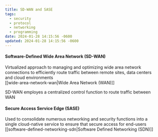 ```yaml
---
title: SD-WAN and SASE
tags:
  - security
  - protocol
  - networking
  - programming
date: 2024-01-28 14:15:56 -0600
updated: 2024-01-28 14:15:56 -0600
---
```


#### Software-Defined Wide Area  Network (SD-WAN)
Virtualized approach to managing and optimizing wide area network connections to efficiently route traffic between remote sites, data centers and cloud environments  
[[wide-area-network-wan|Wide Area Network (WAN)]]

SD-WAN employes a centralized control function to route traffic between WAN

#### Secure Access Service Edge (SASE)
Used to consolidate numerous networking and security functions into a single cloud-native service to ensure that secure access for end-users  
[[software-defined-networking-sdn|Software Defined Networking (SDN)]]
